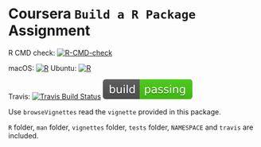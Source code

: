 # Coursera `Build a R Package` Assignment

<!-- badges: start -->
R CMD check: [![R-CMD-check](https://github.com/englianhu/wk4package/workflows/R-CMD-check/badge.svg)](https://github.com/englianhu/wk4package/actions)

macOS: [![R](https://github.com/englianhu/wk4package/actions/workflows/R-macos.yml/badge.svg)](https://github.com/englianhu/wk4package/actions/workflows/R-macos.yml) Ubuntu: [![R](https://github.com/englianhu/wk4package/actions/workflows/R-ubuntu.yml/badge.svg)](https://github.com/englianhu/wk4package/actions/workflows/R-ubuntu.yml)

Travis: [![Travis Build Status](https://travis-ci.com/englianhu/wk4package.svg?branch=main)](https://travis-ci.com/englianhu/wk4package) ![Travis Build Status](https://raw.githubusercontent.com/englianhu/wk4package/main/figure/Travis%20badge.svg)
<!-- badges: end -->

Use `browseVignettes` read the `vignette` provided in this package.

`R` folder, `man` folder, `vignettes` folder, `tests` folder, `NAMESPACE` and `travis` are included.
